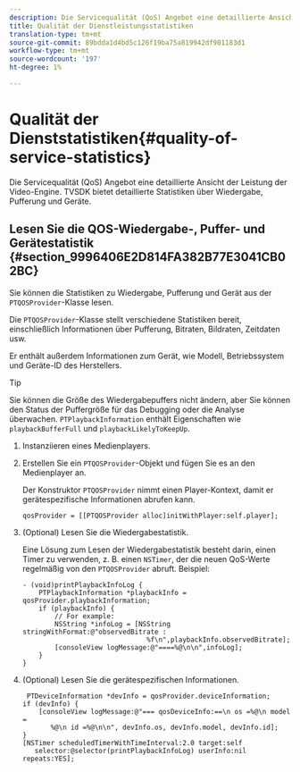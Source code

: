 ```yaml
---
description: Die Servicequalität (QoS) Angebot eine detaillierte Ansicht der Leistung der Video-Engine. TVSDK bietet detaillierte Statistiken über Wiedergabe, Pufferung und Geräte.
title: Qualität der Dienstleistungsstatistiken
translation-type: tm+mt
source-git-commit: 89bdda1d4bd5c126f19ba75a819942df901183d1
workflow-type: tm+mt
source-wordcount: '197'
ht-degree: 1%

---
```



# Qualität der Dienststatistiken{#quality-of-service-statistics}

Die Servicequalität (QoS) Angebot eine detaillierte Ansicht der Leistung der Video-Engine. TVSDK bietet detaillierte Statistiken über Wiedergabe, Pufferung und Geräte.

## Lesen Sie die QOS-Wiedergabe-, Puffer- und Gerätestatistik {#section_9996406E2D814FA382B77E3041CB02BC}

Sie können die Statistiken zu Wiedergabe, Pufferung und Gerät aus der `PTQOSProvider`-Klasse lesen.

Die `PTQOSProvider`-Klasse stellt verschiedene Statistiken bereit, einschließlich Informationen über Pufferung, Bitraten, Bildraten, Zeitdaten usw.

Er enthält außerdem Informationen zum Gerät, wie Modell, Betriebssystem und Geräte-ID des Herstellers.

>[!TIP]
>
>Sie können die Größe des Wiedergabepuffers nicht ändern, aber Sie können den Status der Puffergröße für das Debugging oder die Analyse überwachen. `PTPlaybackInformation` enthält Eigenschaften wie  `playbackBufferFull` und  `playbackLikelyToKeepUp`.

1. Instanziieren eines Medienplayers.
1. Erstellen Sie ein `PTQOSProvider`-Objekt und fügen Sie es an den Medienplayer an.

   Der Konstruktor `PTQOSProvider` nimmt einen Player-Kontext, damit er gerätespezifische Informationen abrufen kann.

   ```
   qosProvider = [[PTQOSProvider alloc]initWithPlayer:self.player]; 
   ```

1. (Optional) Lesen Sie die Wiedergabestatistik.

   Eine Lösung zum Lesen der Wiedergabestatistik besteht darin, einen Timer zu verwenden, z. B. einen `NSTimer`, der die neuen QoS-Werte regelmäßig von den `PTQOSProvider` abruft. Beispiel:

   ```
   - (void)printPlaybackInfoLog { 
       PTPlaybackInformation *playbackInfo = qosProvider.playbackInformation;  
       if (playbackInfo) { 
           // For example: 
           NSString *infoLog = [NSString stringWithFormat:@"observedBitrate :  
                                  %f\n",playbackInfo.observedBitrate]; 
           [consoleView logMessage:@"====%@\n\n",infoLog]; 
       } 
   }
   ```

1. (Optional) Lesen Sie die gerätespezifischen Informationen.

   ```
    PTDeviceInformation *devInfo = qosProvider.deviceInformation; 
   if (devInfo) { 
       [consoleView logMessage:@"=== qosDeviceInfo:==\n os =%@\n model =  
          %@\n id =%@\n\n", devInfo.os, devInfo.model, devInfo.id]; 
   } 
   [NSTimer scheduledTimerWithTimeInterval:2.0 target:self  
      selector:@selector(printPlaybackInfoLog) userInfo:nil repeats:YES];
   ```

